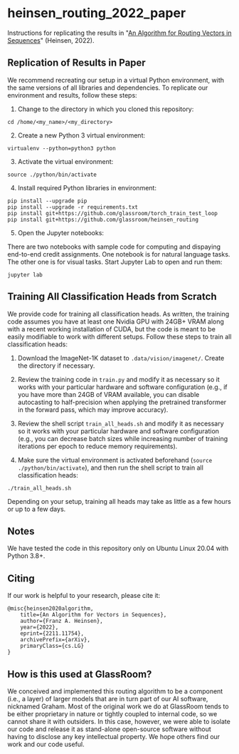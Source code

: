 # heinsen_routing_2022_paper

Instructions for replicating the results in "[An Algorithm for Routing Vectors in Sequences](https://arxiv.org/abs/2211.11754)" (Heinsen, 2022).


## Replication of Results in Paper

We recommend recreating our setup in a virtual Python environment, with the same versions of all libraries and dependencies. To replicate our environment and results, follow these steps:

1. Change to the directory in which you cloned this repository:

```
cd /home/<my_name>/<my_directory>
```

2. Create a new Python 3 virtual environment:

```
virtualenv --python=python3 python
```

3. Activate the virtual environment:

```
source ./python/bin/activate
```

4. Install required Python libraries in environment:

```
pip install --upgrade pip
pip install --upgrade -r requirements.txt
pip install git+https://github.com/glassroom/torch_train_test_loop
pip install git+https://github.com/glassroom/heinsen_routing
```

5. Open the Jupyter notebooks:

There are two notebooks with sample code for computing and dispaying end-to-end credit assignments. One notebook is for natural language tasks. The other one is for visual tasks. Start Jupyter Lab to open and run them:

```
jupyter lab
```


## Training All Classification Heads from Scratch

We provide code for training all classification heads. As written, the training code assumes you have at least one Nvidia GPU with 24GB+ VRAM along with a recent working installation of CUDA, but the code is meant to be easily modifiable to work with different setups. Follow these steps to train all classification heads:

1. Download the ImageNet-1K dataset to `.data/vision/imagenet/`. Create the directory if necessary.

2. Review the training code in `train.py` and modify it as necessary so it works with your particular hardware and software configuration (e.g., if you have more than 24GB of VRAM available, you can disable autocasting to half-precision when applying the pretrained transformer in the forward pass, which may improve accuracy).

3. Review the shell script `train_all_heads.sh` and modify it as necessary so it works with your particular hardware and software configuration (e.g., you can decrease batch sizes while increasing number of training iterations per epoch to reduce memory requirements).

4. Make sure the virtual environment is activated beforehand (`source ./python/bin/activate`), and then run the shell script to train all classification heads:

```
./train_all_heads.sh
```

Depending on your setup, training all heads may take as little as a few hours or up to a few days.


## Notes

We have tested the code in this repository only on Ubuntu Linux 20.04 with Python 3.8+.


## Citing

If our work is helpful to your research, please cite it:

```
@misc{heinsen2020algorithm,
    title={An Algorithm for Vectors in Sequences},
    author={Franz A. Heinsen},
    year={2022},
    eprint={2211.11754},
    archivePrefix={arXiv},
    primaryClass={cs.LG}
}
```

## How is this used at GlassRoom?

We conceived and implemented this routing algorithm to be a component (i.e., a layer) of larger models that are in turn part of our AI software, nicknamed Graham. Most of the original work we do at GlassRoom tends to be either proprietary in nature or tightly coupled to internal code, so we cannot share it with outsiders. In this case, however, we were able to isolate our code and release it as stand-alone open-source software without having to disclose any key intellectual property. We hope others find our work and our code useful.
